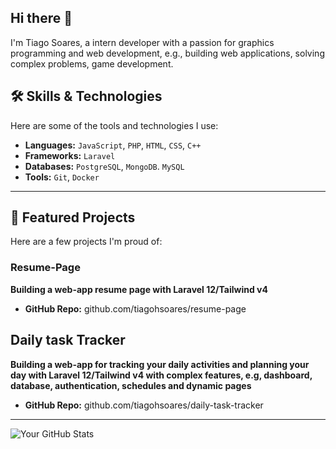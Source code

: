 ## Hi there 👋

I'm Tiago Soares, a intern developer with a passion for graphics programming and web development, e.g., building web applications, solving complex problems, game development.

## 🛠️ Skills & Technologies

Here are some of the tools and technologies I use:

* **Languages:** `JavaScript`, `PHP`, `HTML`, `CSS`, `C++`
* **Frameworks:** `Laravel`
* **Databases:** `PostgreSQL`, `MongoDB`. `MySQL`
* **Tools:** `Git`, `Docker`

---

## 🚀 Featured Projects

Here are a few projects I'm proud of:

### Resume-Page
**Building a web-app resume page with Laravel 12/Tailwind v4**
-   **GitHub Repo:** github.com/tiagohsoares/resume-page
## Daily task Tracker
**Building a web-app for tracking your daily activities and planning your day with Laravel 12/Tailwind v4 with complex features, e.g, dashboard, database, authentication, schedules and dynamic pages**
-   **GitHub Repo:** github.com/tiagohsoares/daily-task-tracker
---

![Your GitHub Stats](https://github-readme-stats.vercel.app/api?username=tiagohsoares&show_icons=true&theme=radical)
